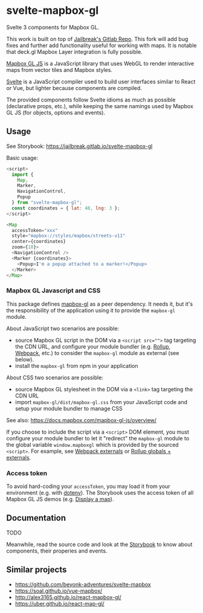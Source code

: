 # svelte-mapbox-gl

Svelte 3 components for Mapbox GL.

This work is built on top of [Jailbreak's Gitlab Repo](https://gitlab.com/jailbreak/svelte-mapbox-gl). This fork will add bug fixes and further add functionality useful for working with maps. It is notable that deck.gl Mapbox Layer integration is fully possible.

[Mapbox GL JS](https://docs.mapbox.com/mapbox-gl-js) is a JavaScript library that uses WebGL to render interactive maps from vector tiles and Mapbox styles.

[Svelte](https://svelte.dev/) is a JavaScript compiler used to build user interfaces similar to React or Vue, but lighter because components are compiled.

The provided components follow Svelte idioms as much as possible (declarative props, etc.), while keeping the same namings used by Mapbox GL JS (for objects, options and events).

## Usage

See Storybook: https://jailbreak.gitlab.io/svelte-mapbox-gl

Basic usage:

```javascript
<script>
  import {
    Map,
    Marker,
    NavigationControl,
    Popup
  } from "svelte-mapbox-gl";
  const coordinates = { lat: 48, lng: 3 };
</script>

<Map
  accessToken="xxx"
  style="mapbox://styles/mapbox/streets-v11"
  center={coordinates}
  zoom={10}>
  <NavigationControl />
  <Marker {coordinates}>
    <Popup>I'm a popup attached to a marker!</Popup>
  </Marker>
</Map>
```

### Mapbox GL Javascript and CSS

This package defines [mapbox-gl](https://www.npmjs.com/package/mapbox-gl) as a peer dependency.
It needs it, but it's the responsibility of the application using it to provide the `mapbox-gl` module.

About JavaScript two scenarios are possible:

- source Mapbox GL script in the DOM via a `<script src="">` tag targeting the CDN URL, and configure your module bundler (e.g. [Rollup](https://rollupjs.org/), [Webpack](https://webpack.js.org/), etc.) to consider the `mapbox-gl` module as external (see below).
- install the `mapbox-gl` from npm in your application

About CSS two scenarios are possible:

- source Mapbox GL stylesheet in the DOM via a `<link>` tag targeting the CDN URL
- import `mapbox-gl/dist/mapbox-gl.css` from your JavaScript code and setup your module bundler to manage CSS

See also: https://docs.mapbox.com/mapbox-gl-js/overview/

If you choose to include the script via a `<script>` DOM element, you must configure your module bundler to let it "redirect" the `mapbox-gl` module to the global variable `window.mapboxgl` which is provided by the sourced `<script>`. For example, see [Webpack externals](https://webpack.js.org/configuration/externals/) or [Rollup globals + externals](https://rollupjs.org/guide/en/#outputglobals).

### Access token

To avoid hard-coding your `accessToken`, you may load it from your environment (e.g. with [dotenv](https://www.npmjs.com/package/dotenv)). The Storybook uses the access token of all Mapbox GL JS demos (e.g. [Display a map](https://docs.mapbox.com/mapbox-gl-js/example/simple-map/)).

## Documentation

TODO

Meanwhile, read the source code and look at the [Storybook](https://jailbreak.gitlab.io/svelte-mapbox-gl) to know about components, their properies and events.

## Similar projects

- https://github.com/beyonk-adventures/svelte-mapbox
- https://soal.github.io/vue-mapbox/
- http://alex3165.github.io/react-mapbox-gl/
- https://uber.github.io/react-map-gl/
